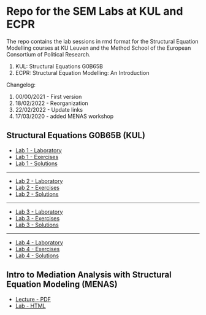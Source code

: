 # Repo for the SEM Labs at KUL and ECPR 

The repo contains the lab sessions in rmd format for the Structural Equation Modelling courses at KU Leuven and the Method School of the European Consortium of Political Research. 

1. KUL: Structural Equations G0B65B 
2. ECPR: Structural Equation Modelling: An Introduction

Changelog:

1. 00/00/2021 - First version 
2. 18/02/2022 - Reorganization 
3. 22/02/2022 - Update links 
4. 17/03/2020 - added MENAS workshop


## Structural Equations G0B65B (KUL)

- [Lab 1 - Laboratory](https://albertostefanelli.github.io/SEM_labs/KUL/labs/html_lab/SEM_lab_1.html)
- [Lab 1 - Exercises](https://albertostefanelli.github.io/SEM_labs/KUL/exercises/html_students/SEM_ex_1_students.html)
- [Lab 1 - Solutions](https://albertostefanelli.github.io/SEM_labs/KUL/exercises/html_solutions/SEM_ex_1_solutions.html)

---

- [Lab 2 - Laboratory](https://albertostefanelli.github.io/SEM_labs/KUL/labs/html_lab/SEM_lab_2.html)
- [Lab 2 - Exercises](https://albertostefanelli.github.io/SEM_labs/KUL/exercises/html_students/SEM_ex_2_students.html)
- [Lab 2 - Solutions](https://albertostefanelli.github.io/SEM_labs/KUL/exercises/html_solutions/SEM_ex_2_solutions.html)

---

- [Lab 3 - Laboratory](https://albertostefanelli.github.io/SEM_labs/KUL/labs/html_lab/SEM_lab_3.html)
- [Lab 3 - Exercises](https://albertostefanelli.github.io/SEM_labs/KUL/exercises/html_students/SEM_ex_3_students.html)
- [Lab 3 - Solutions](https://albertostefanelli.github.io/SEM_labs/KUL/exercises/html_solutions/SEM_ex_3_solutions.html)

---

- [Lab 4 - Laboratory](https://albertostefanelli.github.io/SEM_labs/KUL/labs/html_lab/SEM_lab_4.html)
- [Lab 4 - Exercises](https://albertostefanelli.github.io/SEM_labs/KUL/exercises/html_students/SEM_ex_4_students.html)
- [Lab 4 - Solutions](https://albertostefanelli.github.io/SEM_labs/KUL/exercises/html_solutions/SEM_ex_4_solutions.html)

## Intro to Mediation Analysis with Structural Equation Modeling (MENAS)

- [Lecture - PDF](https://albertostefanelli.github.io/SEM_labs/MENAS/out_folder/menas_presentation.pdf)
- [Lab - HTML](https://albertostefanelli.github.io/SEM_labs/MENAS/out_folder/menas_lab.html)
